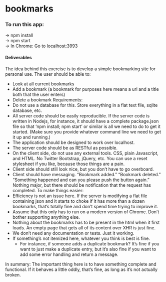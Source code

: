 # bookmarks

### To run this app:
-> npm install  
-> npm start  
-> In Chrome: Go to localhost:3993

#### Deliverables

The idea behind this exercise is to develop a simple bookmarking site for personal use.
The user should be able to:
- Look at all current bookmarks
- Add a bookmark (a bookmark for purposes here means a url and a title both that the
user enters)
- Delete a bookmark
Requirements:
- Do not use a database for this. Store everything in a flat text file, sqlite database, etc.
- All server code should be easily reproducible. If the server code is written in Nodejs, for
instance, it should have a complete package.json file so that ‘npm install; npm start’ or similar is all we need to do to get it started. (Make sure you provide whatever command line we need to get it up and running.)
- The application should be designed to work over localhost.
- The server code should be as RESTful as possible.
- On the client side, do not use any external tools. CSS, plain Javascript, and HTML. No
Twitter Bootstrap, jQuery, etc. You  can use a reset stylesheet if you like, because those
things are a pain.
- Client side should still look nice, but you don’t have to go overboard.
- Client should have messaging. “Bookmark added.” “Bookmark deleted.” “Something
happened and can you please push the button again.” Nothing major, but there should be notification that the request has completed.
To make things easier:
- Efficiency is not an issue here. If the server is modifying a flat file containing json and it
starts to choke if it has more than a dozen bookmarks, that’s totally fine and don’t spend
time trying to improve it.
- Assume that this only has to run on a modern version of Chrome. Don’t bother
supporting anything else.
- Nothing about the bookmarks has to be present in the html when it first loads. An empty
page that gets all of its content over XHR is just fine.
- We don’t need any documentation or tests. Just it working.
- If something’s not itemized here, whatever you think is best is fine.
  - For instance, if someone adds a duplicate bookmark? It’s fine if you want to just make a duplicate entry, but it’s also fine if you want to add some error handling and return a message.

In summary: The important thing here is to have something complete and functional. If it behaves a little oddly, that’s fine, as long as it’s not actually broken.
